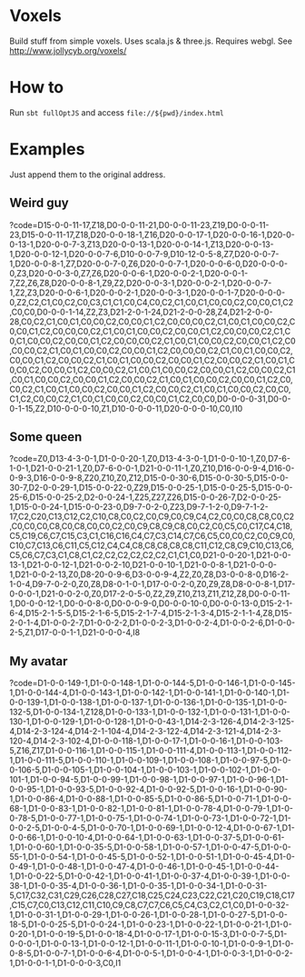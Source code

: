 # Voxels
Build stuff from simple voxels. Uses scala.js &amp; three.js. Requires webgl. See http://www.jollycyb.org/voxels/

# How to

Run `sbt fullOptJS` and access `file://${pwd}/index.html`
# Examples

Just append them to the original address.

## Weird guy

?code=D15-0-0-11-17,Z18,D0-0-0-11-21,D0-0-0-11-23,Z19,D0-0-0-11-23,D15-0-0-11-17,Z18,D20-0-0-18-1,Z16,D20-0-0-17-1,D20-0-0-16-1,D20-0-0-13-1,D20-0-0-7-3,Z13,D20-0-0-13-1,D20-0-0-14-1,Z13,D20-0-0-13-1,D20-0-0-12-1,D20-0-0-7-6,D10-0-0-7-9,D10-12-0-5-8,Z7,D20-0-0-7-1,D20-0-0-8-1,Z7,D20-0-0-7-0,Z6,D20-0-0-7-1,D20-0-0-6-0,D20-0-0-0-0,Z3,D20-0-0-3-0,Z7,Z6,D20-0-0-6-1,D20-0-0-2-1,D20-0-0-1-7,Z2,Z6,Z8,D20-0-0-8-1,Z9,Z2,D20-0-0-3-1,D20-0-0-2-1,D20-0-0-7-1,Z2,Z3,D20-0-0-6-1,D20-0-0-2-1,D20-0-0-3-1,D20-0-0-1-7,D20-0-0-0-0,Z2,C2,C1,C0,C2,C0,C3,C1,C1,C0,C4,C0,C2,C1,C0,C1,C0,C0,C2,C0,C0,C1,C2,C0,C0,D0-0-0-1-14,Z2,Z3,D21-2-0-1-24,D21-2-0-0-28,Z4,D21-2-0-0-28,C0,C2,C1,C0,C1,C0,C0,C2,C0,C0,C1,C2,C0,C0,C0,C2,C1,C0,C1,C0,C0,C2,C0,C0,C1,C2,C0,C0,C0,C2,C1,C0,C1,C0,C0,C2,C0,C0,C1,C2,C0,C0,C0,C2,C1,C0,C1,C0,C0,C2,C0,C0,C1,C2,C0,C0,C0,C2,C1,C0,C1,C0,C0,C2,C0,C0,C1,C2,C0,C0,C0,C2,C1,C0,C1,C0,C0,C2,C0,C0,C1,C2,C0,C0,C0,C2,C1,C0,C1,C0,C0,C2,C0,C0,C1,C2,C0,C0,C2,C1,C0,C1,C0,C0,C2,C0,C0,C1,C2,C0,C0,C2,C1,C0,C1,C0,C0,C2,C0,C0,C1,C2,C0,C0,C2,C1,C0,C1,C0,C0,C2,C0,C0,C1,C2,C0,C0,C2,C1,C0,C1,C0,C0,C2,C0,C0,C1,C2,C0,C0,C2,C1,C0,C1,C0,C0,C2,C0,C0,C1,C2,C0,C0,C2,C1,C0,C1,C0,C0,C2,C0,C0,C1,C2,C0,C0,C2,C1,C0,C1,C0,C0,C2,C0,C0,C1,C2,C0,C0,C2,C1,C0,C1,C0,C0,C2,C0,C0,C1,C2,C0,C0,D0-0-0-0-31,D0-0-0-1-15,Z2,D10-0-0-0-10,Z1,D10-0-0-0-11,D20-0-0-0-10,C0,I10

## Some queen

?code=Z0,D13-4-3-0-1,D1-0-0-20-1,Z0,D13-4-3-0-1,D1-0-0-10-1,Z0,D7-6-1-0-1,D21-0-0-21-1,Z0,D7-6-0-0-1,D21-0-0-11-1,Z0,Z10,D16-0-0-9-4,D16-0-0-9-3,D16-0-0-9-8,Z20,Z10,Z0,Z12,D15-0-0-30-6,D15-0-0-30-5,D15-0-0-30-7,D2-0-0-29-1,D15-0-0-22-0,Z29,D15-0-0-25-1,D15-0-0-25-5,D15-0-0-25-6,D15-0-0-25-2,D2-0-0-24-1,Z25,Z27,Z26,D15-0-0-26-7,D2-0-0-25-1,D15-0-0-24-1,D15-0-0-23-0,D9-7-0-2-0,Z23,D9-7-1-2-0,D9-7-1-2-17,C2,C20,C13,C12,C2,C10,C8,C0,C2,C0,C9,C0,C9,C4,C2,C0,C0,C8,C8,C0,C2,C0,C0,C0,C8,C0,C8,C0,C0,C2,C0,C9,C8,C9,C8,C0,C2,C0,C5,C0,C17,C4,C18,C5,C19,C6,C7,C15,C3,C1,C16,C16,C4,C7,C3,C14,C7,C6,C5,C0,C0,C2,C0,C9,C0,C10,C7,C13,C6,C11,C5,C12,C4,C4,C8,C8,C8,C8,C8,C11,C12,C8,C9,C10,C13,C6,C5,C6,C7,C3,C1,C8,C1,C2,C2,C2,C2,C2,C2,C1,C1,C0,D21-0-0-20-1,D21-0-0-13-1,D21-0-0-12-1,D21-0-0-2-10,D21-0-0-10-1,D21-0-0-8-1,D21-0-0-0-1,D21-0-0-2-13,Z0,D8-20-0-9-6,D3-0-0-9-4,Z2,Z0,Z8,D3-0-0-8-0,D16-2-1-0-4,D9-7-0-2-0,Z0,Z8,D8-0-1-0-1,D17-0-0-2-0,Z0,Z9,Z8,D8-0-0-8-1,D17-0-0-0-1,D21-0-0-2-0,Z0,D17-2-0-5-0,Z2,Z9,Z10,Z13,Z11,Z12,Z8,D0-0-0-11-1,D0-0-0-12-1,D0-0-0-8-0,D0-0-0-9-0,D0-0-0-10-0,D0-0-0-13-0,D15-2-1-6-4,D15-2-1-5-5,D15-2-1-6-5,D15-2-1-7-4,D15-2-1-3-4,D15-2-1-1-4,Z8,D15-2-0-1-4,D1-0-0-2-7,D1-0-0-2-2,D1-0-0-2-3,D1-0-0-2-4,D1-0-0-2-6,D1-0-0-2-5,Z1,D17-0-0-1-1,D21-0-0-0-4,I8

## My avatar

?code=D1-0-0-149-1,D1-0-0-148-1,D1-0-0-144-5,D1-0-0-146-1,D1-0-0-145-1,D1-0-0-144-4,D1-0-0-143-1,D1-0-0-142-1,D1-0-0-141-1,D1-0-0-140-1,D1-0-0-139-1,D1-0-0-138-1,D1-0-0-137-1,D1-0-0-136-1,D1-0-0-135-1,D1-0-0-132-5,D1-0-0-134-1,Z128,D1-0-0-133-1,D1-0-0-132-1,D1-0-0-131-1,D1-0-0-130-1,D1-0-0-129-1,D1-0-0-128-1,D1-0-0-43-1,D14-2-3-126-4,D14-2-3-125-4,D14-2-3-124-4,D14-2-1-104-4,D14-2-3-122-4,D14-2-3-121-4,D14-2-3-120-4,D14-2-3-102-4,D1-0-0-118-1,D1-0-0-17-1,D1-0-0-16-1,D1-0-0-103-5,Z16,Z17,D1-0-0-116-1,D1-0-0-115-1,D1-0-0-111-4,D1-0-0-113-1,D1-0-0-112-1,D1-0-0-111-5,D1-0-0-110-1,D1-0-0-109-1,D1-0-0-108-1,D1-0-0-97-5,D1-0-0-106-5,D1-0-0-105-1,D1-0-0-104-1,D1-0-0-103-1,D1-0-0-102-1,D1-0-0-101-1,D1-0-0-94-5,D1-0-0-99-1,D1-0-0-98-1,D1-0-0-97-1,D1-0-0-96-1,D1-0-0-95-1,D1-0-0-93-5,D1-0-0-92-4,D1-0-0-92-5,D1-0-0-16-1,D1-0-0-90-1,D1-0-0-86-4,D1-0-0-88-1,D1-0-0-85-5,D1-0-0-86-5,D1-0-0-71-1,D1-0-0-68-1,D1-0-0-83-1,D1-0-0-82-1,D1-0-0-81-1,D1-0-0-78-4,D1-0-0-79-1,D1-0-0-78-5,D1-0-0-77-1,D1-0-0-75-1,D1-0-0-74-1,D1-0-0-73-1,D1-0-0-72-1,D1-0-0-2-5,D1-0-0-4-5,D1-0-0-70-1,D1-0-0-69-1,D1-0-0-12-4,D1-0-0-67-1,D1-0-0-66-1,D1-0-0-10-4,D1-0-0-64-1,D1-0-0-63-1,D1-0-0-37-5,D1-0-0-61-1,D1-0-0-60-1,D1-0-0-35-5,D1-0-0-58-1,D1-0-0-57-1,D1-0-0-47-5,D1-0-0-55-1,D1-0-0-54-1,D1-0-0-45-5,D1-0-0-52-1,D1-0-0-51-1,D1-0-0-45-4,D1-0-0-49-1,D1-0-0-48-1,D1-0-0-47-4,D1-0-0-46-1,D1-0-0-45-1,D1-0-0-44-1,D1-0-0-22-5,D1-0-0-42-1,D1-0-0-41-1,D1-0-0-37-4,D1-0-0-39-1,D1-0-0-38-1,D1-0-0-35-4,D1-0-0-36-1,D1-0-0-35-1,D1-0-0-34-1,D1-0-0-31-5,C17,C32,C31,C29,C26,C28,C27,C18,C25,C24,C23,C22,C21,C20,C19,C18,C17,C15,C7,C0,C13,C12,C11,C10,C9,C8,C7,C7,C6,C5,C4,C3,C2,C1,C0,D1-0-0-32-1,D1-0-0-31-1,D1-0-0-29-1,D1-0-0-26-1,D1-0-0-28-1,D1-0-0-27-5,D1-0-0-18-5,D1-0-0-25-5,D1-0-0-24-1,D1-0-0-23-1,D1-0-0-22-1,D1-0-0-21-1,D1-0-0-20-1,D1-0-0-19-5,D1-0-0-18-4,D1-0-0-17-1,D1-0-0-15-3,D1-0-0-7-5,D1-0-0-0-1,D1-0-0-13-1,D1-0-0-12-1,D1-0-0-11-1,D1-0-0-10-1,D1-0-0-9-1,D1-0-0-8-5,D1-0-0-7-1,D1-0-0-6-4,D1-0-0-5-1,D1-0-0-4-1,D1-0-0-3-1,D1-0-0-2-1,D1-0-0-1-1,D1-0-0-0-3,C0,I1
